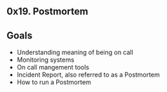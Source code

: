 ## 0x19. Postmortem

## Goals
- Understanding meaning of being on call
- Monitoring systems
- On call mangement tools
- Incident Report, also referred to as a Postmortem
- How to run a Postmortem

